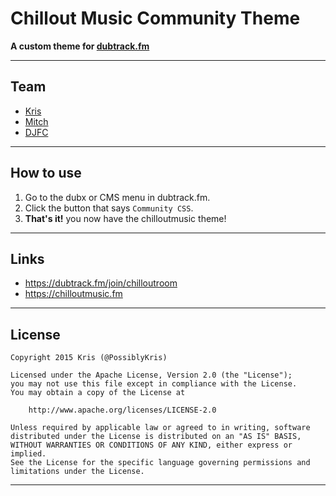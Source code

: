 # Chillout Music Community Theme
**A custom theme for [dubtrack.fm](https://dubtrack.fm/join/chilloutroom)**

-------------
Team
---
- [Kris](https://github.com/PossiblyKris)
- [Mitch](https://mitchdev.net)
- [DJFC](#)

-------------
How to use
---
1. Go to the dubx or CMS menu in dubtrack.fm.
2. Click the button that says `Community CSS`.
3. **That's it!** you now have the chilloutmusic theme!

-------------
Links
---
- https://dubtrack.fm/join/chilloutroom
- https://chilloutmusic.fm

-------------
License
---
    Copyright 2015 Kris (@PossiblyKris)

    Licensed under the Apache License, Version 2.0 (the "License");
    you may not use this file except in compliance with the License.
    You may obtain a copy of the License at

        http://www.apache.org/licenses/LICENSE-2.0

    Unless required by applicable law or agreed to in writing, software
    distributed under the License is distributed on an "AS IS" BASIS,
    WITHOUT WARRANTIES OR CONDITIONS OF ANY KIND, either express or implied.
    See the License for the specific language governing permissions and
    limitations under the License.
-------------
